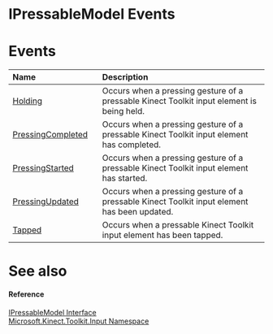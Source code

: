 IPressableModel Events  
======================  

<span id="publiceventsSection"></span>

Events  
======  

<table>
<colgroup>
<col width="30%" />
<col width="60%" />
</colgroup>
<thead>
<tr class="header">
<th align="left">Name</th>
<th align="left">Description</th>
</tr>
</thead>
<tbody>
<tr class="odd">
<td align="left"><a href="Events/Holding_Event.md">Holding</a></td>
<td align="left">Occurs when a pressing gesture of a pressable Kinect Toolkit input element is being held.</td>
</tr>
<tr class="even">
<td align="left"><a href="Events/PressingCompleted_Event.md">PressingCompleted</a></td>
<td align="left">Occurs when a pressing gesture of a pressable Kinect Toolkit input element has completed.</td>
</tr>
<tr class="odd">
<td align="left"><a href="Events/PressingStarted_Event.md">PressingStarted</a></td>
<td align="left">Occurs when a pressing gesture of a pressable Kinect Toolkit input element has started.</td>
</tr>
<tr class="even">
<td align="left"><a href="Events/PressingUpdated_Event.md">PressingUpdated</a></td>
<td align="left">Occurs when a pressing gesture of a pressable Kinect Toolkit input element has been updated.</td>
</tr>
<tr class="odd">
<td align="left"><a href="Events/Tapped_Event.md">Tapped</a></td>
<td align="left">Occurs when a pressable Kinect Toolkit input element has been tapped.</td>
</tr>
</tbody>
</table>

<span id="ID4EI"></span>

See also  
========  

<span id="ID4EK"></span>
#### Reference  

[IPressableModel Interface](../IPressableModel_Interface.md)  
 [Microsoft.Kinect.Toolkit.Input Namespace](../../Kinect.Toolkit.Input.md)  



<!--Please do not edit the data in the comment block below.-->
<!--
TOCTitle : IPressableModel Events
RLTitle : IPressableModel Events
KeywordK : IPressableModel interface, events
KeywordA : Events.T:Microsoft.Kinect.Toolkit.Input.IPressableModel
AssetID : Events.T:Microsoft.Kinect.Toolkit.Input.IPressableModel
Locale : en-us
CommunityContent : 1
TargetOS : Windows
TopicType : kbSyntax
DocSet : K4Wv2
ProjType : K4Wv2Proj
Technology : Kinect for Windows
Product : Kinect for Windows SDK v2
productversion : 20
-->
